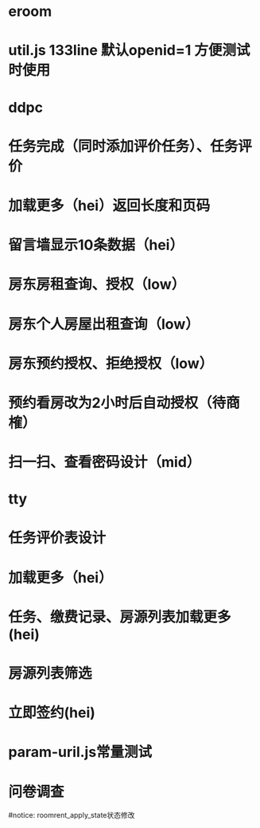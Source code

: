 # eroom
# util.js 133line 默认openid=1  方便测试时使用

# ddpc
# 任务完成（同时添加评价任务）、任务评价  
# 加载更多（hei）返回长度和页码

# 留言墙显示10条数据（hei）
# 房东房租查询、授权（low）
# 房东个人房屋出租查询（low）
# 房东预约授权、拒绝授权（low）
# 预约看房改为2小时后自动授权（待商榷）
# 扫一扫、查看密码设计（mid）

# tty
# 任务评价表设计
# 加载更多（hei）
# 任务、缴费记录、房源列表加载更多(hei)
# 房源列表筛选
# 立即签约(hei)
# param-uril.js常量测试
# 问卷调查

#notice:  roomrent_apply_state状态修改
